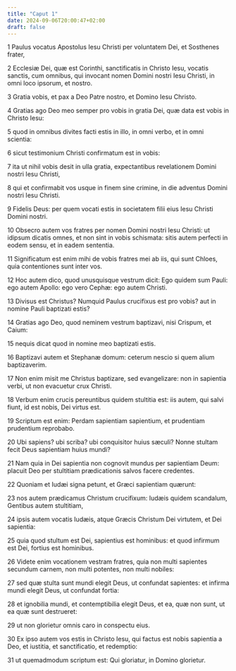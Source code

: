 ```yaml
---
title: "Caput 1"
date: 2024-09-06T20:00:47+02:00
draft: false
---
```



1 Paulus vocatus Apostolus Iesu Christi per voluntatem Dei, et Sosthenes frater,

2 Ecclesiæ Dei, quæ est Corinthi, sanctificatis in Christo Iesu, vocatis sanctis, cum omnibus, qui invocant nomen Domini nostri Iesu Christi, in omni loco ipsorum, et nostro.

3 Gratia vobis, et pax a Deo Patre nostro, et Domino Iesu Christo.

4 Gratias ago Deo meo semper pro vobis in gratia Dei, quæ data est vobis in Christo Iesu:

5 quod in omnibus divites facti estis in illo, in omni verbo, et in omni scientia:

6 sicut testimonium Christi confirmatum est in vobis:

7 ita ut nihil vobis desit in ulla gratia, expectantibus revelationem Domini nostri Iesu Christi,

8 qui et confirmabit vos usque in finem sine crimine, in die adventus Domini nostri Iesu Christi.

9 Fidelis Deus: per quem vocati estis in societatem filii eius Iesu Christi Domini nostri.

10 Obsecro autem vos fratres per nomen Domini nostri Iesu Christi: ut idipsum dicatis omnes, et non sint in vobis schismata: sitis autem perfecti in eodem sensu, et in eadem sententia.

11 Significatum est enim mihi de vobis fratres mei ab iis, qui sunt Chloes, quia contentiones sunt inter vos.

12 Hoc autem dico, quod unusquisque vestrum dicit: Ego quidem sum Pauli: ego autem Apollo: ego vero Cephæ: ego autem Christi.

13 Divisus est Christus? Numquid Paulus crucifixus est pro vobis? aut in nomine Pauli baptizati estis?

14 Gratias ago Deo, quod neminem vestrum baptizavi, nisi Crispum, et Caium:

15 nequis dicat quod in nomine meo baptizati estis.

16 Baptizavi autem et Stephanæ domum: ceterum nescio si quem alium baptizaverim.

17 Non enim misit me Christus baptizare, sed evangelizare: non in sapientia verbi, ut non evacuetur crux Christi.

18 Verbum enim crucis pereuntibus quidem stultitia est: iis autem, qui salvi fiunt, id est nobis, Dei virtus est.

19 Scriptum est enim: Perdam sapientiam sapientium, et prudentiam prudentium reprobabo.

20 Ubi sapiens? ubi scriba? ubi conquisitor huius sæculi? Nonne stultam fecit Deus sapientiam huius mundi?

21 Nam quia in Dei sapientia non cognovit mundus per sapientiam Deum: placuit Deo per stultitiam prædicationis salvos facere credentes.

22 Quoniam et Iudæi signa petunt, et Græci sapientiam quærunt:

23 nos autem prædicamus Christum crucifixum: Iudæis quidem scandalum, Gentibus autem stultitiam,

24 ipsis autem vocatis Iudæis, atque Græcis Christum Dei virtutem, et Dei sapientia:

25 quia quod stultum est Dei, sapientius est hominibus: et quod infirmum est Dei, fortius est hominibus.

26 Videte enim vocationem vestram fratres, quia non multi sapientes secundum carnem, non multi potentes, non multi nobiles:

27 sed quæ stulta sunt mundi elegit Deus, ut confundat sapientes: et infirma mundi elegit Deus, ut confundat fortia:

28 et ignobilia mundi, et contemptibilia elegit Deus, et ea, quæ non sunt, ut ea quæ sunt destrueret:

29 ut non glorietur omnis caro in conspectu eius.

30 Ex ipso autem vos estis in Christo Iesu, qui factus est nobis sapientia a Deo, et iustitia, et sanctificatio, et redemptio:

31 ut quemadmodum scriptum est: Qui gloriatur, in Domino glorietur.

